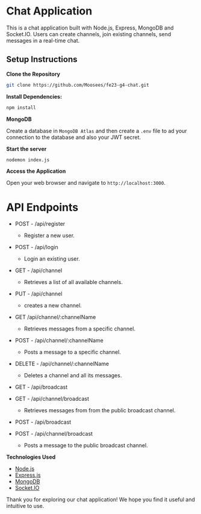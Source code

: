 # Chat Application

This is a chat application built with Node.js, Express, MongoDB and Socket.IO.
Users can create channels, join existing channels, send messages in a real-time chat.

## Setup Instructions

**Clone the Repository**

```bash
git clone https://github.com/Moosees/fe23-g4-chat.git
```

**Install Dependencies:**
```bash
npm install
```

**MongoDB**

Create a database in `MongoDB Atlas` and then create a `.env` file to ad your connection to the database and also your JWT secret.

**Start the server**

```bash
nodemon index.js
```

**Access the Application**

Open your web browser and navigate to `http://localhost:3000`.


# API Endpoints

- POST - /api/register
  - Register a new user.
  
- POST - /api/login
  - Login an existing user.
  
- GET - /api/channel
  - Retrieves a list of all available channels.
  
- PUT - /api/channel
  - creates a new channel.
  
- GET /api/channel/:channelName
  - Retrieves messages from a specific channel.
  
- POST - /api/channel/:channelName
  - Posts a message to a specific channel.
  
- DELETE - /api/channel/:channelName
  - Deletes a channel and all its messages.

- GET - /api/broadcast
- GET - /api/channel/broadcast
  - Retrieves messages from from the public broadcast channel.

- POST - /api/broadcast
- POST - /api/channel/broadcast
  - Posts a message to the public broadcast channel.


**Technologies Used**

- [Node.js](https://nodejs.org/en)
- [Express.js](https://expressjs.com/)
- [MongoDB](https://www.mongodb.com/)
- [Socket.IO](https://socket.io/)


Thank you for exploring our chat application! We hope you find it useful and intuitive to use.
